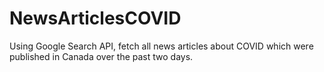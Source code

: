 # NewsArticlesCOVID
Using Google Search API, fetch all news articles about COVID which were published in Canada over the past two days.
